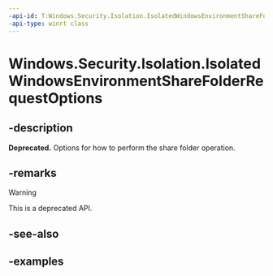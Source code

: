 ```yaml
---
-api-id: T:Windows.Security.Isolation.IsolatedWindowsEnvironmentShareFolderRequestOptions
-api-type: winrt class
---
```


<!-- Class syntax.
public class IsolatedWindowsEnvironmentShareFolderRequestOptions 
-->

# Windows.Security.Isolation.IsolatedWindowsEnvironmentShareFolderRequestOptions

## -description

**Deprecated.** Options for how to perform the share folder operation.

## -remarks

> [!WARNING]
> This is a deprecated API.

## -see-also

## -examples
